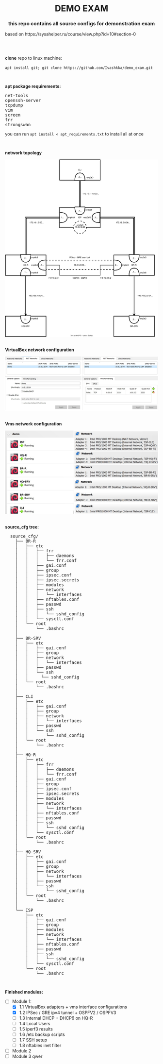 <h1 align="center">DEMO EXAM </h1>
<h3 align="center">this repo contains all source configs for demonstration exam</h3>
<p>based on https://sysahelper.ru/course/view.php?id=10#section-0</p>
<br>
<br>
<p><b>clone</b> repo to linux machine:</p>
<p><code>apt install git; git clone https://github.com/Ivashkka/demo_exam.git</code></p>
<br>
<p><b>apt package requirements:</b></p>
<pre>net-tools
openssh-server
tcpdump
vim
screen
frr
strongswan
</pre>
<p>you can run <code>apt install < apt_requirements.txt</code> to install all at once</p>
<br>
<p><b>network topology</b></p>
<img src="./demo.svg">
<br>
<br>
<p><b>VirtualBox network configuration</b></p>
<img src="./demo_nat_network.png">
<br>
<br>
<p><b>Vms network configuration</b></p>
<img src="./demo_vms.png">
<br>
<br>
<p><b>source_cfg tree:</b></p>
<pre>
  source_cfg/
    ├── BR-R
    │   ├── etc
    │   │   ├── frr
    │   │   │   ├── daemons
    │   │   │   └── frr.conf
    │   │   ├── gai.conf
    │   │   ├── group
    │   │   ├── ipsec.conf
    │   │   ├── ipsec.secrets
    │   │   ├── modules
    │   │   ├── network
    │   │   │   └── interfaces
    │   │   ├── nftables.conf
    │   │   ├── passwd
    │   │   ├── ssh
    │   │   │   └── sshd_config
    │   │   └── sysctl.conf
    │   └── root
    │       └── .bashrc
    │
    ├── BR-SRV
    │   ├── etc
    │   │   ├── gai.conf
    │   │   ├── group
    │   │   ├── network
    │   │   │   └── interfaces
    │   │   ├── passwd
    │   │   └── ssh
    │   │     └── sshd_config
    │   └── root
    │       └── .bashrc
    │
    ├── CLI
    │   ├── etc
    │   │   ├── gai.conf
    │   │   ├── group
    │   │   ├── network
    │   │   │   └── interfaces
    │   │   ├── passwd
    │   │   └── ssh
    │   │       └── sshd_config
    │   └── root
    │       └── .bashrc
    │
    ├── HQ-R
    │   ├── etc
    │   │   ├── frr
    │   │   │   ├── daemons
    │   │   │   └── frr.conf
    │   │   ├── gai.conf
    │   │   ├── group
    │   │   ├── ipsec.conf
    │   │   ├── ipsec.secrets
    │   │   ├── modules
    │   │   ├── network
    │   │   │   └── interfaces
    │   │   ├── nftables.conf
    │   │   ├── passwd
    │   │   ├── ssh
    │   │   │   └── sshd_config
    │   │   └── sysctl.conf
    │   └── root
    │       └── .bashrc
    │
    ├── HQ-SRV
    │   ├── etc
    │   │   ├── gai.conf
    │   │   ├── group
    │   │   ├── network
    │   │   │   └── interfaces
    │   │   ├── passwd
    │   │   └── ssh
    │   │       └── sshd_config
    │   └── root
    │       └── .bashrc
    │
    └── ISP
        ├── etc
        │   ├── gai.conf
        │   ├── group
        │   ├── modules
        │   ├── network
        │   │   └── interfaces
        │   ├── nftables.conf
        │   ├── passwd
        │   ├── ssh
        │   │   └── sshd_config
        │   └── sysctl.conf
        └── root
            └── .bashrc
</pre>
<br>

**Finished modules:**
- [ ] Module 1:
  - [x] 1.1 VirtualBox adapters + vms interface configurations
  - [x] 1.2 IPSec / GRE ipv4 tunnel + OSPFV2 / OSPFV3
  - [ ] 1.3 Internal DHCP + DHCP6 on HQ-R
  - [ ] 1.4 Local Users
  - [ ] 1.5 iperf3 results
  - [ ] 1.6 /etc backup scripts
  - [ ] 1.7 SSH setup
  - [ ] 1.8 nftables inet filter
- [ ] Module 2
- [ ] Module 3
qwer
